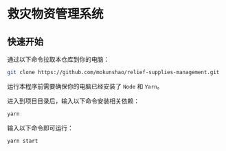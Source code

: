 # 救灾物资管理系统

## 快速开始

通过以下命令拉取本仓库到你的电脑：

```bash
git clone https://github.com/mokunshao/relief-supplies-management.git
```

运行本程序前需要确保你的电脑已经安装了 `Node` 和 `Yarn`。

进入到项目目录后，输入以下命令安装相关依赖：

```bash
yarn
```

输入以下命令即可运行：

```bash
yarn start
```
